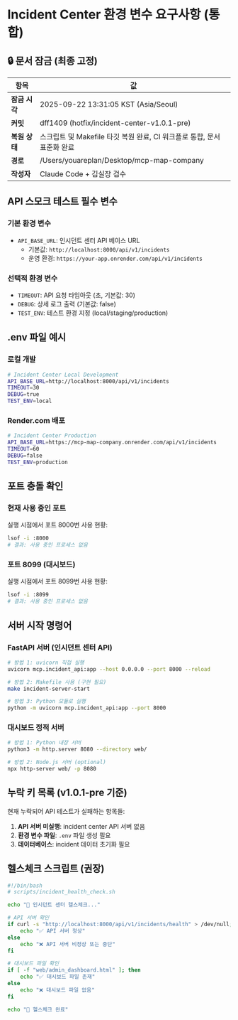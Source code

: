 # Incident Center 환경 변수 요구사항 (통합)

## 🔒 문서 잠금 (최종 고정)

| 항목 | 값 |
|------|---|
| **잠금 시각** | 2025-09-22 13:31:05 KST (Asia/Seoul) |
| **커밋** | dff1409 (hotfix/incident-center-v1.0.1-pre) |
| **복원 상태** | 스크립트 및 Makefile 타깃 복원 완료, CI 워크플로 통합, 문서 표준화 완료 |
| **경로** | /Users/youareplan/Desktop/mcp-map-company |
| **작성자** | Claude Code + 김실장 검수 |

## API 스모크 테스트 필수 변수

### 기본 환경 변수
- `API_BASE_URL`: 인시던트 센터 API 베이스 URL
  - 기본값: `http://localhost:8000/api/v1/incidents`
  - 운영 환경: `https://your-app.onrender.com/api/v1/incidents`

### 선택적 환경 변수
- `TIMEOUT`: API 요청 타임아웃 (초, 기본값: 30)
- `DEBUG`: 상세 로그 출력 (기본값: false)
- `TEST_ENV`: 테스트 환경 지정 (local/staging/production)

## .env 파일 예시

### 로컬 개발
```bash
# Incident Center Local Development
API_BASE_URL=http://localhost:8000/api/v1/incidents
TIMEOUT=30
DEBUG=true
TEST_ENV=local
```

### Render.com 배포
```bash
# Incident Center Production
API_BASE_URL=https://mcp-map-company.onrender.com/api/v1/incidents
TIMEOUT=60
DEBUG=false
TEST_ENV=production
```

## 포트 충돌 확인

### 현재 사용 중인 포트
실행 시점에서 포트 8000번 사용 현황:
```bash
lsof -i :8000
# 결과: 사용 중인 프로세스 없음
```

### 포트 8099 (대시보드)
실행 시점에서 포트 8099번 사용 현황:
```bash
lsof -i :8099
# 결과: 사용 중인 프로세스 없음
```

## 서버 시작 명령어

### FastAPI 서버 (인시던트 센터 API)
```bash
# 방법 1: uvicorn 직접 실행
uvicorn mcp.incident_api:app --host 0.0.0.0 --port 8000 --reload

# 방법 2: Makefile 사용 (구현 필요)
make incident-server-start

# 방법 3: Python 모듈로 실행
python -m uvicorn mcp.incident_api:app --port 8000
```

### 대시보드 정적 서버
```bash
# 방법 1: Python 내장 서버
python3 -m http.server 8080 --directory web/

# 방법 2: Node.js 서버 (optional)
npx http-server web/ -p 8080
```

## 누락 키 목록 (v1.0.1-pre 기준)

현재 누락되어 API 테스트가 실패하는 항목들:
1. **API 서버 미실행**: incident center API 서버 없음
2. **환경 변수 파일**: `.env` 파일 생성 필요
3. **데이터베이스**: incident 데이터 초기화 필요

## 헬스체크 스크립트 (권장)
```bash
#!/bin/bash
# scripts/incident_health_check.sh

echo "🏥 인시던트 센터 헬스체크..."

# API 서버 확인
if curl -s "http://localhost:8000/api/v1/incidents/health" > /dev/null; then
    echo "✅ API 서버 정상"
else
    echo "❌ API 서버 비정상 또는 중단"
fi

# 대시보드 파일 확인
if [ -f "web/admin_dashboard.html" ]; then
    echo "✅ 대시보드 파일 존재"
else
    echo "❌ 대시보드 파일 없음"
fi

echo "🏥 헬스체크 완료"
```